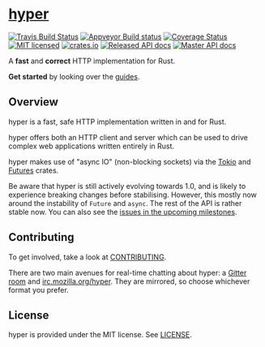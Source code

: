 # [hyper](https://hyper.rs)

[![Travis Build Status](https://travis-ci.org/hyperium/hyper.svg?branch=master)](https://travis-ci.org/hyperium/hyper)
[![Appveyor Build status](https://ci.appveyor.com/api/projects/status/tb0n55fjs5tohdfo/branch/master?svg=true)](https://ci.appveyor.com/project/seanmonstar/hyper)
[![Coverage Status](https://coveralls.io/repos/hyperium/hyper/badge.svg?branch=master)](https://coveralls.io/r/hyperium/hyper?branch=master)
[![MIT licensed](https://img.shields.io/badge/license-MIT-blue.svg)](./LICENSE)
[![crates.io](https://meritbadge.herokuapp.com/hyper)](https://crates.io/crates/hyper)
[![Released API docs](https://docs.rs/hyper/badge.svg)](https://docs.rs/hyper)
[![Master API docs](https://img.shields.io/badge/docs-master-green.svg)](https://hyper.rs/hyper/master/)

A **fast** and **correct** HTTP implementation for Rust.

**Get started** by looking over the [guides](https://hyper.rs/guides).

## Overview

hyper is a fast, safe HTTP implementation written in and for Rust.

hyper offers both an HTTP client and server which can be used to drive
complex web applications written entirely in Rust.

hyper makes use of "async IO" (non-blocking sockets) via the
[Tokio](https://tokio.rs) and [Futures](https://docs.rs/futures) crates.

Be aware that hyper is still actively evolving towards 1.0, and is likely
to experience breaking changes before stabilising. However, this mostly now
around the instability of `Future` and `async`. The rest of the API is rather
stable now. You can also see the
[issues in the upcoming milestones](https://github.com/hyperium/hyper/milestones).

## Contributing

To get involved, take a look at [CONTRIBUTING](CONTRIBUTING.md).

There are two main avenues for real-time chatting about hyper: a [Gitter room][gitter]
and [irc.mozilla.org/hyper][irc]. They are mirrored, so choose whichever format you
prefer.

[gitter]: https://gitter.im/hyperium/hyper
[irc]: https://kiwiirc.com/nextclient/irc.mozilla.org/#hyper

## License

hyper is provided under the MIT license. See [LICENSE](LICENSE).
